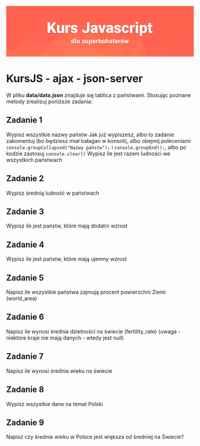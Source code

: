 ![](../../kursjs.png)

# KursJS - ajax - json-server

W pliku **data/data.json** znajduje się tablica z państwami.
Stosując poznane metody zrealizuj poniższe zadania:

## Zadanie 1
Wypisz wszystkie nazwy państw
Jak już wypiszesz, albo to zadanie zakomentuj (bo będziesz miał bałagan w konsoli), albo obejmij poleceniami `console.groupCollapsed("Nazwy państw");` i `console.groupEnd();`, albo po kodzie zastosuj `console.clear()`
Wypisz ile jest razem ludności we wszystkich państwach

## Zadanie 2
Wypisz średnią ludność w państwach

## Zadanie 3
Wypisz ile jest państw, które mają dodatni wzrost

## Zadanie 4
Wypisz ile jest państw, które mają ujemny wzrost

## Zadanie 5
Napisz ile wszystkie państwa zajmują procent powierzchni Ziemi (world_area)

## Zadanie 6
Napisz ile wynosi średnia dzietności na świecie (fertility_rate) (uwaga - niektóre kraje nie mają danych - wtedy jest null)

## Zadanie 7
Napisz ile wynosi średnia wieku na świecie

## Zadanie 8
Wypisz wszystkie dane na temat Polski

## Zadanie 9
 Napisz czy średnia wieku w Polsce jest większa od średniej na Świecie?
